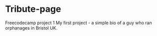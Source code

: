 # Tribute-page
Freecodecamp project 1
My first project - a simple bio of a guy who ran orphanages in Bristol UK.
